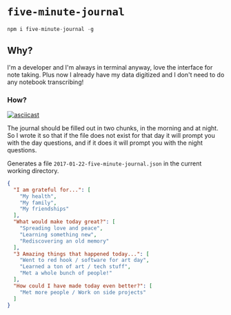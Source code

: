 # `five-minute-journal`

```js
npm i five-minute-journal -g
```

## Why?

I'm a developer and I'm always in terminal anyway, love the interface for note taking. Plus now I already have my data digitized and I don't need to do any notebook transcribing!

### How?

[![asciicast](https://asciinema.org/a/dcktwrn7dbigxm56tsvvwntie.png)](https://asciinema.org/a/dcktwrn7dbigxm56tsvvwntie)

The journal should be filled out in two chunks, in the morning and at night. So I wrote it so that if the file does not exist for that day it will prompt you with the day questions, and if it does it will prompt you with the night questions.

Generates a file `2017-01-22-five-minute-journal.json` in the current working directory.

```json
{
  "I am grateful for...": [
    "My health",
    "My family",
    "My friendships"
  ],
  "What would make today great?": [
    "Spreading love and peace",
    "Learning something new",
    "Rediscovering an old memory"
  ],
  "3 Amazing things that happened today...": [
    "Went to red hook / software for art day",
    "Learned a ton of art / tech stuff",
    "Met a whole bunch of people!"
  ],
  "How could I have made today even better?": [
    "Met more people / Work on side projects"
  ]
}
```
